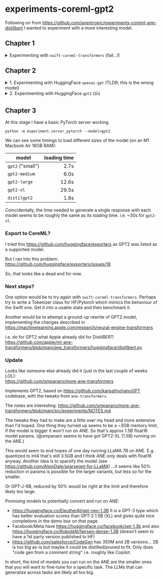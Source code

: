 # experiments-coreml-gpt2

Following on from https://github.com/anentropic/experiments-coreml-ane-distilbert I wanted to experiment with a more interesting model.

## Chapter 1
<details>
<summary>Experimenting with <code>swift-coreml-transformers</code> (fail...!)</summary>

https://github.com/huggingface/swift-coreml-transformers

The CoreML versions of these models aren't uploaded to Huggingface Hub, so we need to manually fetch them from the GitHub repo above.

`gpt2-512.mlmodel` has 341M parameters ([maybe?](https://github.com/huggingface/swift-coreml-transformers/issues/19#issuecomment-1493061055)) making it roughly equivalent to GPT-2-Medium (355M params).

Two other sizes are provided: `gpt2-256.mlmodel` (similar to base GPT2 "small") and `gpt2-64-12.mlmodel` (smaller than any OpenAI GPT2 model).

Even the smallest, `gpt2-64-12.mlmodel` takes 3 minutes to load (!) Now I appreciate why everyone uses notebooks...

We soon run into problems - since the .mlmodel is derived from a from-scratch rewrite of GPT2 in Swift, there seem to be some differences.

- the HF tokenizer gives inputs with `input_ids` and `attention_mask` arrays, but the mlmodel expects `input_ids` and `position_ids`. I guessed the latter are equivalent, but not sure.
- it looks like the tokenizer vocab is different between the [Swift-CoreML](https://github.com/huggingface/swift-coreml-transformers/blob/079477b014f3a416914888d829460c1a571556b3/Resources/gpt2-vocab.json) implementation and the [usual one](https://huggingface.co/openai-gpt/raw/main/tokenizer.json).  I think this explains the nonsense I got when trying to decode the `output_logits`.
- Because it's in Swift I can't easily use their tokenizer for this, I want to use a Huggingface one

It seems like my best bet is to ignore this repo (which hasn't been touched since 2019, and so will not have any ANE-friendly optimisations anyway) and instead use `coremltools` to convert an original OpenAI GPT2 model to coreml format.
</details>

## Chapter 2
<details>
<summary>1. Experimenting with HuggingFace <code>openai-gpt</code> (TLDR; this is the wrong model)</summary>

I first tried the model at https://huggingface.co/openai-gpt

Just experimenting in ipython console at first, I tried the "how to use this model in PyTorch" example code:

```python
from transformers import OpenAIGPTTokenizer, OpenAIGPTModel
import torch

tokenizer = OpenAIGPTTokenizer.from_pretrained("openai-gpt")
model = OpenAIGPTModel.from_pretrained("openai-gpt")

inputs = tokenizer("Hello, my dog is cute", return_tensors="pt")
outputs = model(**inputs)

last_hidden_states = outputs.last_hidden_state
```

Firstly, this loads pleasingly fast, especially compared to the 3 minute nightmare of the swift-coreml-transformers.

It's not clear what `last_hidden_states` represents, but I assumed maybe it contains token ids that can be decoded back to string via the tokenizer. I did not quickly find any instructions via Google, I asked ChatGPT but it started going round in circles giving me recipes that didn't work - usually a sign I'm on the wrong track.

Meanwhile Im aware I'm ignoring the more obvious code example above it:

```python
from transformers import pipeline, set_seed
generator = pipeline('text-generation', model='openai-gpt')
set_seed(42)
generator("Hello, I'm a language model,", max_length=30, num_return_sequences=5)
```

It works but gives low-quality completions, such as:

> Hello, I'm a language model,

> he said, when i was finished.'ah well,'said the man,'that's

The reason is likely found in this message that printed when we initialised the pipeline:

> Some weights of OpenAIGPTLMHeadModel were not initialized from the model checkpoint at openai-gpt and are newly initialized: ['position_ids']
> You should probably TRAIN this model on a down-stream task to be able to use it for predictions and inference.

I'd originally picked this model because it sounded more 'official'. Actually now I am thinking this is actually GPT-1 🤦🏻‍♂️🤦🏻‍♂️🤦🏻‍♂️
</details>

<details>
<summary>2. Experimenting with HuggingFace <code>gpt2</code> (👍)</summary>

### Generate something


Let's try the same with https://huggingface.co/gpt2 instead:

```python
from transformers import pipeline, set_seed
generator = pipeline('text-generation', model='gpt2')
set_seed(42)
generator("Hello, I'm a language model,", max_length=30, num_return_sequences=5)
```

> Hello, I'm a language model,

> I'm writing a new language for you. But first, I'd like to tell you about the language itself

Much better!

I believe this is the "small" 124M param version of the model, some related model names on HF are: `gpt2-medium`, `gpt2-large`, `gpt2-xl`.

It seems zippy enough that I'll probably try a larger one once I get things working.

There is also `distilgpt2` which [apparently](https://transformer.huggingface.co/model/distil-gpt2) _"weighs 37% less, and is twice as fast as its OpenAI counterpart, while keeping the same generative power"_. So that could be worth a try, though I think only "small" version exists.

### Towards converting to CoreML

So, I'm hoping to use the `coremltools` to convert the PyTorch GPT2 to a CoreML model, to compare how it runs.

It seems like I will need to look inside the pipeline.

I can see that the basic idea of decoding tokens was correct: https://github.com/huggingface/transformers/blob/main/src/transformers/pipelines/text_generation.py#L270

I don't find any mention of `last_hidden_states`, instead the model returns a key `generated_sequence`. I guess this is due to different way they call the model here: https://github.com/huggingface/transformers/blob/main/src/transformers/pipelines/text_generation.py#L251

From here we can work up a modified example:

```python
from transformers import GPT2Tokenizer, GPT2LMHeadModel

tokenizer = GPT2Tokenizer.from_pretrained('gpt2')
model = GPT2LMHeadModel.from_pretrained('gpt2')
text = "Hello, I'm a language model,"
encoded_input = tokenizer(text, return_tensors='pt')

generated_sequence = model.generate(
    input_ids=encoded_input['input_ids'],
    attention_mask=encoded_input['attention_mask'],
    max_length=30,
)
out_b = generated_sequence.shape[0]
in_b = encoded_input['input_ids'].shape[0]
generated_sequence = generated_sequence.reshape(
    in_b, out_b // in_b, *generated_sequence.shape[1:]
)

generated_sequence = generated_sequence[0].numpy().tolist()

records = [
    tokenizer.decode(
        sequence,
        skip_special_tokens=True,
        clean_up_tokenization_spaces=True,
    )
    for sequence in generated_sequence
]
print(records)
```

This gives us:

```python
["Hello, I'm a language model, not a programming language. I'm a language model. I'm a language model. I'm a language model"]
```

So it "works", but the generation quality is worse for some reason.

(I also tried with `num_return_sequences=5` but got "`ValueError: num_return_sequences has to be 1, but is 5 when doing greedy search.`"... not sure what that means)

I asked ChatGPT for help and it suggested I need to do "top-p sampling" and gave a modified code:

```python
from transformers import GPT2Tokenizer, GPT2LMHeadModel

tokenizer = GPT2Tokenizer.from_pretrained('gpt2')
model = GPT2LMHeadModel.from_pretrained('gpt2')

text = "Hello, I'm a language model,"
encoded_input = tokenizer(text, return_tensors='pt')

# Set the sampling parameters
temperature = 1.0
top_k = 0
top_p = 0.9

# Generate text
output_sequences = model.generate(
    input_ids=encoded_input['input_ids'],
    attention_mask=encoded_input['attention_mask'],
    max_length=30,
    temperature=temperature,
    top_k=top_k,
    top_p=top_p,
    repetition_penalty=1.0,
    do_sample=True,
    num_return_sequences=5,
)

# Decode generated text
generated_sequences = []
for generated_sequence in output_sequences:
    generated_sequence = generated_sequence.tolist()
    text = tokenizer.decode(generated_sequence, clean_up_tokenization_spaces=True)
    total_sequence = (
        text[len(tokenizer.decode(encoded_input['input_ids'][0], clean_up_tokenization_spaces=True)) :]
    )
    generated_sequences.append(total_sequence)

print(generated_sequences)
```

This actually worked perfectly (and also showed me how to return multiple answers from `generate`), it gives results like:

```
[' I\'m not speaking to your computer, I\'m speaking to your text."\n\nHe touched his yellow leather',
 ' so naturally I started to think about it and come up with the idea to write some models of a language called',
 " so once I learn python in this context I'm excited about python, the language I'm going to be using",
 " and I'm a saying unit. I'm drawing the game. It's a game in a very visual style",
 " not a language scientist. If the writing algorithms on the above logic weren't incorrect and the writers were really interested"]
 ```

I think these are not quite as good as the first output value from the pipeline still (_"I'm writing a new language for you. But first, I'd like to tell you about the language itself"_) but perhaps it's just a question of tweaking the parameters.

Some info about these parameters:
- https://docs.cohere.ai/docs/controlling-generation-with-top-k-top-p
- https://huggingface.co/blog/how-to-generate  
  this one also suggests some other `generate` params to try

Using `temperature=0.85`, `top_k=50` and `top-p=0.99` I can get output like:

```
[" one of the best ever. I've worked on writing a lot of languages. But I've also done a",
 " a language model of software. I think it's good for me, because I get to have this little little",
 " so I'm interested in the various types of languages and how they interact with each other. I think it's",
 ' not a science fiction or fantasy, so when you write a character and you want to change their brain function,',
 " I'm a framework for building applications for web servers. I wrote this in Java at the beginning, but now"]
```

These are looking good now!

### Will it be possible?

In the meantime I have seen there may be some problems converting GPT-2 to CoreML: https://discuss.huggingface.co/t/conversion-to-coreml-for-on-device-use/13284

I also found this: https://github.com/huggingface/exporters/

HF made a library for converting their `transformers` models to CoreML 👍🎉  It's about 1 year old at time of writing and still marked as WIP, but it sounds like exactly what I want.

We can see here that GPT2 (and DistilGPT2) are supported: https://github.com/huggingface/exporters/blob/main/MODELS.md

Unfortunately we need the `GPT2LMHeadModel` for text generation, which is supported with caveat "no `use_past`". We can [see here](https://github.com/huggingface/exporters#exporting-a-decoder-model) that that corresponds to the `use_cache` arg in HF `GPT2Config`.

The docs say:

> **`use_cache`** (`bool`, _optional_, defaults to `True`) — Whether or not the model should return the last key/values attentions (not used by all models).

Googling for what this means didn't turn up much. ChatGPT explained:

> If `use_cache` is set to `True`, the model will cache the previous hidden states and attention values generated during inference. This can significantly speed up inference on longer sequences since the model does not need to recompute the entire sequence for each forward pass. Instead, it only computes the new portion of the sequence that is being generated.
>
> However, if `use_cache` is set to `False`, the model will not use the cache during inference. This means that the model will need to recompute the entire sequence for each forward pass, which can be slower and more computationally expensive, especially for longer sequences.

This sounds to me like a 'forward pass' is the process of generating a new token.

If this plausible info is correct, and not a hallucination, then it suggests the model retains all its capabilities with `use_cache=False` but will run slower, increasingly so when generating longer outputs.

This looks like the way forward for now.

There is also: https://github.com/huggingface/optimum, which _"provides multiple tools to export and run optimized models on various ecosystems"_.  One of those is ONNX, which itself [provides CoreML support](https://onnxruntime.ai/docs/execution-providers/CoreML-ExecutionProvider.html) ...and the `optimum` ONNX provider has an FP16 option, which I think was one of the prerequisites for running on ANE. Something to look into.

See also https://github.com/huggingface/exporters/issues/8

</details>

## Chapter 3

At this stage I have a basic PyTorch server working.

```
python -m experiment.server_pytorch --model=gpt2
```

We can see some timings to load different sizes of the model (on an M1 Macbook Air 16GB RAM):

| model | loading time |
|-|-:|
| `gpt2` ("small") |  2.7s |
| `gpt2-medium`    |  6.0s |
| `gpt2-large`     | 12.6s |
| `gpt2-xl`        | 29.5s |
| `distilgpt2`     |  1.8s |

Coincidentally, the time needed to generate a single response with each model seems to be roughly the same as its loading time. i.e. ~30s for `gpt2-xl`.

### Export to CoreML?

I tried this https://github.com/huggingface/exporters as GPT2 was listed as a supported model.

But I ran into this problem: https://github.com/huggingface/exporters/issues/18

So, that looks like a dead end for now.

### Next steps?

One option would be to try again with `swift-coreml-transformers`. Perhaps try to write a Tokenizer class for HF/Pytorch which mimics the behaviour of the Swift one. Get it into a usable state and then benchmark it.

Another would be to attempt a ground-up rewrite of GPT2 model, implementing the changes described in https://machinelearning.apple.com/research/neural-engine-transformers

i.e. do for GPT2 what Apple already did for DistilBERT:
https://github.com/apple/ml-ane-transformers/blob/main/ane_transformers/huggingface/distilbert.py

### Update

Looks like someone else already did it (just in the last couple of weeks LOL):  
https://github.com/smpanaro/more-ane-transformers

Implements GPT2, based on https://github.com/karpathy/nanoGPT codebase, with the tweaks from `ane-transformers`.

The notes are interesting: https://github.com/smpanaro/more-ane-transformers/blob/main/src/experiments/NOTES.md

The tweaks they had to make are a little over my head and more extensive than I'd hoped. One thing they turned up seems to be a ~3GB memory limit, if the model is bigger it won't run on ANE. So that's approx 1.5B float16 model params. (@smpanaro seems to have got GPT2-XL (1.5B) running on the ANE.)

This would seem to end hopes of one day running LLaMA 7B on ANE. E.g. quantized to Int4 that's still 3.5GB and I think ANE only deals with float16 anyway. Another idea is to sparsify the model (see https://github.com/AlpinDale/sparsegpt-for-LLaMA) ...it seems like 50% reduction in params is possible for the larger variants, but less so for the smaller.

Or GPT-J-6B, reduced by 50% would be right at the limit and therefore likely too large.

Promising models to potentially convert and run on ANE:
- https://huggingface.co/EleutherAI/gpt-neo-1.3B It is a GPT-3 type which has better evaluation scores than GPT-2 1.5B (XL) and gives quite nice completions in the demo box on that page.
- Facebook/Meta have https://huggingface.co/facebook/opt-1.3b and also https://huggingface.co/KoboldAI/fairseq-dense-1.3B (doesn't seem to have a 1st party version published to HF)
- https://github.com/salesforce/CodeGen has 350M and 2B versions... 2B is too big as-is but maybe it could be distilled/pruned to fit. Only does "code gen from a comment string" i.e. roughly like Copilot.

In short, the kind of models you can run on the ANE are the smaller ones that you will want to fine-tune for a specific task. The LLMs that can generalize across tasks are likely all too big.



